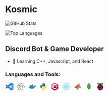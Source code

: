 # Kosmic

![GitHub Stats](https://github-readme-stats.vercel.app/api?username=KosmicAnomaly&count_private=true&show_icons=true&theme=tokyonight&include_all_commits=true&custom_title=GitHub%20Activity&bg_color=0,000000,000000,4E00AD&border_radius=10)

![Top Languages](https://github-readme-stats.vercel.app/api/top-langs/?username=KosmicAnomaly&layout=compact&theme=tokyonight&border_radius=10)


## Discord Bot & Game Developer

- 🌱 Learning C++, Javascript, and React

### Languages and Tools:

[<img align="left" alt="Visual Studio Code" width="26px" src="https://github.com/devicons/devicon/blob/v2.14.0/icons/vscode/vscode-original.svg" style="padding-right:10px;" />][vscode]
[<img align="left" alt="Atom" width="26px" src="https://github.com/devicons/devicon/blob/v2.14.0/icons/atom/atom-original.svg" style="padding-right:10px;" />][atom]
[<img align="left" alt="Docker" width="26px" src="https://github.com/devicons/devicon/blob/v2.14.0/icons/docker/docker-original.svg" style="padding-right:10px;" />][docker]
[<img align="left" alt="Python" width="26px" src="https://github.com/devicons/devicon/blob/v2.14.0/icons/python/python-original.svg" style="padding-right:10px;" />][python]
[<img align="left" alt="C++" width="26px" src="https://github.com/devicons/devicon/blob/v2.14.0/icons/cplusplus/cplusplus-original.svg" style="padding-right:10px;" />][cplusplus]
[<img align="left" alt="ReactJS" width="26px" src="https://github.com/devicons/devicon/blob/v2.14.0/icons/react/react-original.svg" style="padding-right:10px;" />][reactjs]
[<img align="left" alt="MATLAB" width="26px" src="https://github.com/devicons/devicon/blob/v2.14.0/icons/matlab/matlab-original.svg" style="padding-right:10px;" />][matlab]
[<img align="left" alt="MongoDB" width="26px" src="https://github.com/devicons/devicon/blob/v2.14.0/icons/mongodb/mongodb-original.svg" style="padding-right:10px;" />][mongodb]
[<img align="left" alt="Raspberry Pi" width="26px" src="https://github.com/devicons/devicon/blob/v2.14.0/icons/raspberrypi/raspberrypi-original.svg" style="padding-right:10px;" />][raspberrypi]

<br />

[vscode]: https://code.visualstudio.com/
[atom]: https://atom.io/
[docker]: https://www.docker.com/
[python]: https://www.python.org/
[matlab]: https://www.mathworks.com/products/matlab.html
[mongodb]: https://www.mongodb.com
[raspberrypi]: https://www.raspberrypi.org/
[cplusplus]: https://www.cplusplus.com/
[reactjs]: https://reactjs.org/
